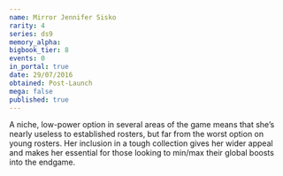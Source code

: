 ```yaml
---
name: Mirror Jennifer Sisko
rarity: 4
series: ds9
memory_alpha:
bigbook_tier: 8
events: 0
in_portal: true
date: 29/07/2016
obtained: Post-Launch
mega: false
published: true
---
```


A niche, low-power option in several areas of the game means that she’s nearly useless to established rosters, but far from the worst option on young rosters. Her inclusion in a tough collection gives her wider appeal and makes her essential for those looking to min/max their global boosts into the endgame.
